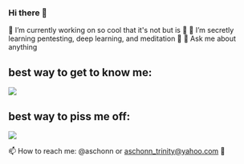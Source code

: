 ### Hi there 👋

🔭 I’m currently working on so cool that it's not but is 🤔
🌱 I’m secretly learning pentesting, deep learning, and meditation 🤫 
💬 Ask me about anything

## best way to get to know me: 

  <img src="https://media.giphy.com/media/LmNwrBhejkK9EFP504/giphy.gif">

## best way to piss me off:

  <img src='https://media.giphy.com/media/gLKgVISg5gE7a8Zk2J/giphy.gif'>


📫 How to reach me: @aschonn or aschonn_trinity@yahoo.com 📧
